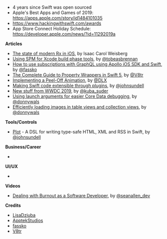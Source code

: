 - 4 years since Swift was open sourced
- Apple's Best Apps and Games of 2019: https://apps.apple.com/story/id1484101035
- https://www.hackingwithswift.com/awards
- App Store Connect Holiday Schedule: https://developer.apple.com/news/?id=11292019a

**Articles**

* [The state of modern Rx in iOS](https://medium.com/flawless-app-stories/rxflaws-state-of-modern-rx-in-ios-1ff2cae75fa3), by Isaac Carol Weisberg
* [Using SPM for Xcode build phase tools](https://blog.apptekstudios.com/2019/12/spm-xcode-build-tools/), by [@tobeasbrennan](https://twitter.com/tobeasbrennan)
* [How to use subscriptions with GraphQL using Apollo iOS SDK and Swift](https://kristaps.me/graphql-subscriptions/), by [@fassko](https://twitter.com/fassko)
* [The Complete Guide to Property Wrappers in Swift 5](https://www.vadimbulavin.com/swift-5-property-wrappers/), by [@V8tr](https://twitter.com/V8tr)
* [Implementing a Peel-Off Animation](https://robb.is/working-on/a-peel-off-animation), by [@DLX](https://twitter.com/dlx)
* [Making Swift code extensible through plugins](https://www.swiftbysundell.com/articles/making-swift-code-extensible-through-plugins/), by [@johnsundell](https://twitter.com/johnsundell)
* [New stuff from WWDC 2019](https://mackuba.eu/2019/12/03/new-stuff-from-wwdc-2019/), by [@kuba_suder](https://twitter.com/kuba_suder)
* [Using launch arguments for easier Core Data debugging](https://www.donnywals.com/using-launch-arguments-for-easier-core-data-debugging/), by [@donnywals](https://twitter.com/donnywals)
* [Efficiently loading images in table views and collection views](https://www.donnywals.com/efficiently-loading-images-in-table-views-and-collection-views/), by [@donnywals](https://twitter.com/donnywals)


**Tools/Controls**

* [Plot](https://github.com/JohnSundell/Plot) - A DSL for writing type-safe HTML, XML and RSS in Swift, by [@johnsundell](https://twitter.com/johnsundell)

**Business/Career**

* 

**UI/UX**

* 

**Videos**

* [Dealing with Burnout as a Software Developer](https://www.youtube.com/watch?v=WkIAXsbNrFk), by [@seanallen_dev](https://twitter.com/seanallen_dev)

**Credits**

* [LisaDziuba](https://github.com/lisadziuba)
* [ApptekStudios](https://github.com/apptekstudios)
* [fassko](https://github.com/fassko)
* [V8tr](https://github.com/V8tr)
